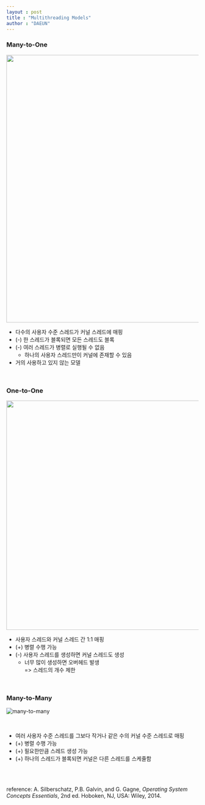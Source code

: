 ```yaml
---
layout : post
title : "Multithreading Models"
author : "DAEUN"
---
```


### Many-to-One

<img src="https://www.cs.uic.edu/~jbell/CourseNotes/OperatingSystems/images/Chapter4/4_05_ManyToOne.jpg" width="700">

<br>

- 다수의 사용자 수준 스레드가 커널 스레드에 매핑
- (-) 한 스레드가 블록되면 모든 스레드도 블록
- (-) 여러 스레드가 병렬로 실행될 수 없음
	- 하나의 사용자 스레드만이 커널에 존재할 수 있음
- 거의 사용하고 있지 않는 모델

<br>

### One-to-One

<img src="https://www.cs.uic.edu/~jbell/CourseNotes/OperatingSystems/images/Chapter4/4_06_OneToOne.jpg" width="600">

<br>

- 사용자 스레드와 커널 스레드 간 1:1 매핑
- (+) 병렬 수행 가능
- (-) 사용자 스레드를 생성하면 커널 스레드도 생성
	- 너무 많이 생성하면 오버헤드 발생<br>
	=> 스레드의 개수 제한

<br>

### Many-to-Many

![many-to-many](https://i2.wp.com/zitoc.com/wp-content/uploads/2019/02/Multithreading.png?fit=500%2C453&ssl=1)

<br>

- 여러 사용자 수준 스레드를 그보다 작거나 같은 수의 커널 수준 스레드로 매핑
- (+) 병렬 수행 가능
- (+) 필요한만큼 스레드 생성 가능
- (+) 하나의 스레드가 블록되면 커널은 다른 스레드를 스케줄함

<br><br>

reference: A. Silberschatz, P.B. Galvin, and G. Gagne, _Operating System Concepts Essentials_, 2nd ed. Hoboken, NJ, USA: Wiley, 2014.